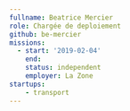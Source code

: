 ```yaml
---
fullname: Beatrice Mercier
role: Chargée de deploiement
github: be-mercier
missions:
  - start: '2019-02-04'
    end:
    status: independent
    employer: La Zone
startups:
    - transport
---
```

